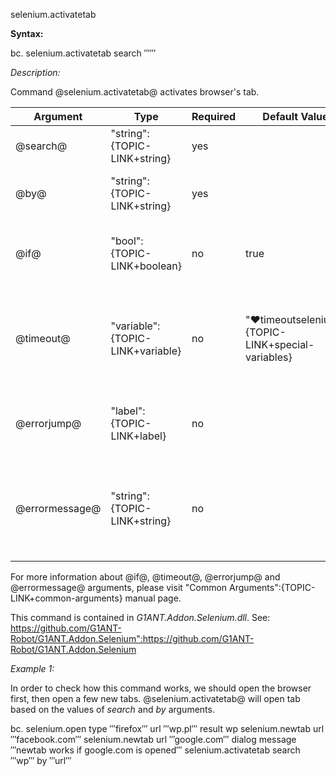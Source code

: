 selenium.activatetab

**Syntax:**

bc. selenium.activatetab  search ‴‴  

*Description:*

Command @selenium.activatetab@ activates browser's tab. 

| Argument | Type | Required | Default Value | Description |
| -------- | ---- | -------- | ------------- | ----------- |
|@search@| "string":{TOPIC-LINK+string}| yes |  | tab searching text |
|@by@| "string":{TOPIC-LINK+string}| yes|  | tab searching constraint, accepts 'title' or 'url' |
|@if@| "bool":{TOPIC-LINK+boolean}| no | true | runs the command only if condition is true |
|@timeout@| "variable":{TOPIC-LINK+variable}| no | "♥timeoutselenium":{TOPIC-LINK+special-variables} | specifies time in milliseconds for G1ANT.Robot to wait for the command to be executed |
|@errorjump@ | "label":{TOPIC-LINK+label}| no | | name of the label to jump to if given @timeout@ expires |
|@errormessage@| "string":{TOPIC-LINK+string}| no |  | message that will be shown in case error occurs and no @errorjump@ argument is specified |

For more information about @if@, @timeout@, @errorjump@ and @errormessage@ arguments, please visit "Common Arguments":{TOPIC-LINK+common-arguments} manual page.

This command is contained in *G1ANT.Addon.Selenium.dll*.
See: https://github.com/G1ANT-Robot/G1ANT.Addon.Selenium":https://github.com/G1ANT-Robot/G1ANT.Addon.Selenium

*Example 1:*

In order to check how this command works, we should open the browser first, then open a few new tabs. @selenium.activatetab@ will open tab based on the values of *search* and *by* arguments.

bc. selenium.open type ‴firefox‴ url ‴wp.pl‴ result wp
 selenium.newtab url ‴facebook.com‴
 selenium.newtab url ‴google.com‴
 dialog message ‴newtab works if google.com is opened‴
 selenium.activatetab search ‴wp‴ by ‴url‴
 

